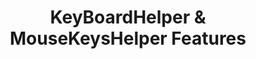﻿---
lang: en
title: KeyBoardHelper & MouseKeysHelper Features
sections:
  - section_id: features
    type: section_content
    background: gray
    image: /:pagelang:/images/KeyBoardHelper/0.png
    image_alt: Main Screen of KeyBoardHelper & MouseJoyHelper
    title: KeyBoardHelper & MouseJoyHelper
    content: >-
          With ***KeyBoardHelper*** & ***MouseKeysHelper*** you can control the keystrokes, and to move your mouse pointier with your keyboard
  - section_id: features
    type: section_content
    background: gray
    image: /:pagelang:/images/KeyBoardHelper/1.png
    image_alt: KeyBoardHelper configuration to help with keystroke issues
    title:  KeyBoardHelper
    content: >-
      Are you having trouble pressing the keys?


      ***KeyBoardHelper*** can help you!
    

      * Decide if you want the KeyBoardHelper assistant to be activated when MouseHelper starts up

      * Indicates how long you must hold down a key for it to be considered good
      
      * You can also indicate how long to wait for the key to be repeated for the first time
      
  - section_id: features
    type: section_content
    background: gray
    image: /:pagelang:/images/KeyBoardHelper/2.png
    image_alt: to control configuration to control the mouse pointer with the keyboard
    title:  MouseKeysHelper
    content: >-
      
      Do you need the keyboard to operate the mouse?
      
      With ***MouseKeysHelper*** you can get it!


      * Decide if you want the MouseKeysHelper assistant to be activated when MouseHelper starts
      
      * Indicates the speed of the pointer when moving it with the keyboard

      * You can assign the keys that will be used to move the mouse, click left, right, etc ...
      
seo:
  title: KeyBoardHelper & MouseKeysHelper Features
  description: KeyBoardHelper & MouseKeysHelper Features
  extra:
    - name: 'og:type'
      value: website
      keyName: property
    - name: 'og:title'
      value: KeyBoardHelper & MouseKeysHelper Features
      keyName: property
    - name: 'og:description'
      value: KeyBoardHelper & MouseKeysHelper Features
      keyName: property
    - name: 'og:image'
      value: /:pagelang:/images/KeyBoardHelper/0.png
      keyName: property
      relativeUrl: true
    - name: 'twitter:card'
      value: summary_large_image
    - name: 'twitter:title'
      value: KeyBoardHelper & MouseKeysHelper Features
    - name: 'twitter:description'
      value: This is the features page of KeyBoardHelper & MouseKeysHelper
    - name: 'twitter:image'
      value: /:pagelang:/images/KeyBoardHelper/0.png
      relativeUrl: true
layout: landing
---
